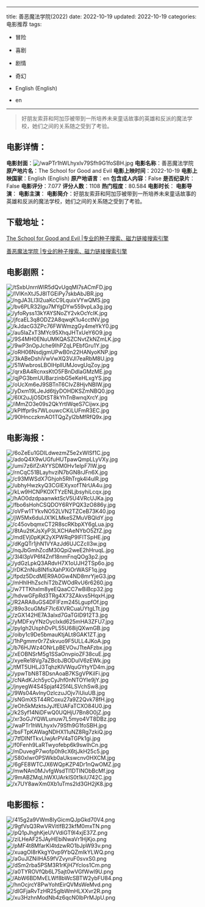 
---
title: 善恶魔法学院(2022)
date: 2022-10-19
updated: 2022-10-19
categories: 电影推荐
tags:
- 冒险
- 喜剧
- 剧情
- 奇幻

- English (English)
- en
---


> 好朋友索菲和阿加莎被带到一所培养未来童话故事的英雄和反派的魔法学校，她们之间的关系随之受到了考验。

## **电影详情**：

**电影封面**：<img src="https://image.tmdb.org/t/p/w200/waPTr1hWLhyxlv79Sfh9G1foSBH.jpg" alt="/waPTr1hWLhyxlv79Sfh9G1foSBH.jpg" title="/waPTr1hWLhyxlv79Sfh9G1foSBH.jpg">
**电影名称**：善恶魔法学院
**原产地片名**：The School for Good and Evil
**电影上映时间**：2022-10-19
**电影上映国家**：English (English)
**原产地语言**：en
**包含成人内容**：False
**是否纪录片**：False
**电影评分**：7.077
**评分人数**：1108
**热门程度**：80.584
**电影时长**：
**电影导演**：
**电影主演**：
**电影简介**：好朋友索菲和阿加莎被带到一所培养未来童话故事的英雄和反派的魔法学校，她们之间的关系随之受到了考验。

## **下载地址**：
[The School for Good and Evil |专业的种子搜索、磁力链接搜索引擎](https://movie.amd794.com:2083/?search=The%20School%20for%20Good%20and%20Evil&ordering=&mode=match_phrase&page_size=10&page=1)

[善恶魔法学院 |专业的种子搜索、磁力链接搜索引擎](https://movie.amd794.com:2083/?search=%E5%96%84%E6%81%B6%E9%AD%94%E6%B3%95%E5%AD%A6%E9%99%A2&ordering=&mode=match_phrase&page_size=10&page=1)
 

## **电影剧照**：
<img src="https://image.tmdb.org/t/p/original/tSxbUnrnWlR5dQvUgqMI7sACmFD.jpg" alt="/tSxbUnrnWlR5dQvUgqMI7sACmFD.jpg" title="/tSxbUnrnWlR5dQvUgqMI7sACmFD.jpg"><img src="https://image.tmdb.org/t/p/original/lVIKnXtJ5J8ITGEiPy7skbAbJBR.jpg" alt="/lVIKnXtJ5J8ITGEiPy7skbAbJBR.jpg" title="/lVIKnXtJ5J8ITGEiPy7skbAbJBR.jpg"><img src="https://image.tmdb.org/t/p/original/ngJA3Ll3l2uaKcC9LquixVYwQMS.jpg" alt="/ngJA3Ll3l2uaKcC9LquixVYwQMS.jpg" title="/ngJA3Ll3l2uaKcC9LquixVYwQMS.jpg"><img src="https://image.tmdb.org/t/p/original/bv6PLR32Igu7MYgDYw559vpLa3g.jpg" alt="/bv6PLR32Igu7MYgDYw559vpLa3g.jpg" title="/bv6PLR32Igu7MYgDYw559vpLa3g.jpg"><img src="https://image.tmdb.org/t/p/original/yfoRyss13kYAYSNoZY2vkOcYcIK.jpg" alt="/yfoRyss13kYAYSNoZY2vkOcYcIK.jpg" title="/yfoRyss13kYAYSNoZY2vkOcYcIK.jpg"><img src="https://image.tmdb.org/t/p/original/jfcaEL3q8ODZ2A8qwqK1u4cctNV.jpg" alt="/jfcaEL3q8ODZ2A8qwqK1u4cctNV.jpg" title="/jfcaEL3q8ODZ2A8qwqK1u4cctNV.jpg"><img src="https://image.tmdb.org/t/p/original/kJdacG3ZPc76FWWmzgGy4meYkY0.jpg" alt="/kJdacG3ZPc76FWWmzgGy4meYkY0.jpg" title="/kJdacG3ZPc76FWWmzgGy4meYkY0.jpg"><img src="https://image.tmdb.org/t/p/original/au5IaZxT3MYc95XhqJHTxUeY6O9.jpg" alt="/au5IaZxT3MYc95XhqJHTxUeY6O9.jpg" title="/au5IaZxT3MYc95XhqJHTxUeY6O9.jpg"><img src="https://image.tmdb.org/t/p/original/9S4MH0ENuUMKQASZCNvtZkNZmLK.jpg" alt="/9S4MH0ENuUMKQASZCNvtZkNZmLK.jpg" title="/9S4MH0ENuUMKQASZCNvtZkNZmLK.jpg"><img src="https://image.tmdb.org/t/p/original/9wP3nOpJche9IhPZqLPEbfGru1Y.jpg" alt="/9wP3nOpJche9IhPZqLPEbfGru1Y.jpg" title="/9wP3nOpJche9IhPZqLPEbfGru1Y.jpg"><img src="https://image.tmdb.org/t/p/original/oRH06NsdjgmUPwB0n22HANyoKNP.jpg" alt="/oRH06NsdjgmUPwB0n22HANyoKNP.jpg" title="/oRH06NsdjgmUPwB0n22HANyoKNP.jpg"><img src="https://image.tmdb.org/t/p/original/3kABeDshiVwVwXQ3VJI7eaRbM8U.jpg" alt="/3kABeDshiVwVwXQ3VJI7eaRbM8U.jpg" title="/3kABeDshiVwVwXQ3VJI7eaRbM8U.jpg"><img src="https://image.tmdb.org/t/p/original/51WwbrosLBOIHpllUMJovgUqZoy.jpg" alt="/51WwbrosLBOIHpllUMJovgUqZoy.jpg" title="/51WwbrosLBOIHpllUMJovgUqZoy.jpg"><img src="https://image.tmdb.org/t/p/original/qrxBA4RcnxsKtO5FBnDdIaGMzME.jpg" alt="/qrxBA4RcnxsKtO5FBnDdIaGMzME.jpg" title="/qrxBA4RcnxsKtO5FBnDdIaGMzME.jpg"><img src="https://image.tmdb.org/t/p/original/qjPG3bmUUBarzinbG5eKeHLxgYS.jpg" alt="/qjPG3bmUUBarzinbG5eKeHLxgYS.jpg" title="/qjPG3bmUUBarzinbG5eKeHLxgYS.jpg"><img src="https://image.tmdb.org/t/p/original/oUcXm6eJ9SBTnT6CIvZ8HjvNBIW.jpg" alt="/oUcXm6eJ9SBTnT6CIvZ8HjvNBIW.jpg" title="/oUcXm6eJ9SBTnT6CIvZ8HjvNBIW.jpg"><img src="https://image.tmdb.org/t/p/original/yDxm19LJeJd6tjyDOHDKSZmNBQ0.jpg" alt="/yDxm19LJeJd6tjyDOHDKSZmNBQ0.jpg" title="/yDxm19LJeJd6tjyDOHDKSZmNBQ0.jpg"><img src="https://image.tmdb.org/t/p/original/6IX2uJjO5DtST8kYhTnBwnqXrcY.jpg" alt="/6IX2uJjO5DtST8kYhTnBwnqXrcY.jpg" title="/6IX2uJjO5DtST8kYhTnBwnqXrcY.jpg"><img src="https://image.tmdb.org/t/p/original/iMmZO3e09s2QkYrtIWqeS7Cijwx.jpg" alt="/iMmZO3e09s2QkYrtIWqeS7Cijwx.jpg" title="/iMmZO3e09s2QkYrtIWqeS7Cijwx.jpg"><img src="https://image.tmdb.org/t/p/original/kPIffpr9s7WLouwcCKiLUFmR3EC.jpg" alt="/kPIffpr9s7WLouwcCKiLUFmR3EC.jpg" title="/kPIffpr9s7WLouwcCKiLUFmR3EC.jpg"><img src="https://image.tmdb.org/t/p/original/90HncczkmAO1TQgZyl2bMfRfQ9x.jpg" alt="/90HncczkmAO1TQgZyl2bMfRfQ9x.jpg" title="/90HncczkmAO1TQgZyl2bMfRfQ9x.jpg">

## **电影海报**：
<img src="https://image.tmdb.org/t/p/original/6oZeEu1GDILdwezmZ5e2xWISf1C.jpg" alt="/6oZeEu1GDILdwezmZ5e2xWISf1C.jpg" title="/6oZeEu1GDILdwezmZ5e2xWISf1C.jpg"><img src="https://image.tmdb.org/t/p/original/adoQ4X9wUGfuHUTpawQmpLLyVXy.jpg" alt="/adoQ4X9wUGfuHUTpawQmpLLyVXy.jpg" title="/adoQ4X9wUGfuHUTpawQmpLLyVXy.jpg"><img src="https://image.tmdb.org/t/p/original/umi7z6ifZrAYYSDM0Hv1eIpF7lW.jpg" alt="/umi7z6ifZrAYYSDM0Hv1eIpF7lW.jpg" title="/umi7z6ifZrAYYSDM0Hv1eIpF7lW.jpg"><img src="https://image.tmdb.org/t/p/original/rnCqC51BLayhvziN7bGN8rJFn6X.jpg" alt="/rnCqC51BLayhvziN7bGN8rJFn6X.jpg" title="/rnCqC51BLayhvziN7bGN8rJFn6X.jpg"><img src="https://image.tmdb.org/t/p/original/c93MWSdX7Ghjoh5RhTrgk4l4ulR.jpg" alt="/c93MWSdX7Ghjoh5RhTrgk4l4ulR.jpg" title="/c93MWSdX7Ghjoh5RhTrgk4l4ulR.jpg"><img src="https://image.tmdb.org/t/p/original/ubhyHwzkyQ3CGIEXyxofTNrUA4u.jpg" alt="/ubhyHwzkyQ3CGIEXyxofTNrUA4u.jpg" title="/ubhyHwzkyQ3CGIEXyxofTNrUA4u.jpg"><img src="https://image.tmdb.org/t/p/original/kLw9HCNPKOXTYzENLjbsyhiLcqx.jpg" alt="/kLw9HCNPKOXTYzENLjbsyhiLcqx.jpg" title="/kLw9HCNPKOXTYzENLjbsyhiLcqx.jpg"><img src="https://image.tmdb.org/t/p/original/hAO0dzdpaanwktScV5U4VRcUJKa.jpg" alt="/hAO0dzdpaanwktScV5U4VRcUJKa.jpg" title="/hAO0dzdpaanwktScV5U4VRcUJKa.jpg"><img src="https://image.tmdb.org/t/p/original/fbo6sHohCSQDOY6RYPQX3zO886y.jpg" alt="/fbo6sHohCSQDOY6RYPQX3zO886y.jpg" title="/fbo6sHohCSQDOY6RYPQX3zO886y.jpg"><img src="https://image.tmdb.org/t/p/original/oVFw1TYkvNO52LVN2TZCeB73K40.jpg" alt="/oVFw1TYkvNO52LVN2TZCeB73K40.jpg" title="/oVFw1TYkvNO52LVN2TZCeB73K40.jpg"><img src="https://image.tmdb.org/t/p/original/jW5Mx6duIJX1KLMkeSZMuVBQIdY.jpg" alt="/jW5Mx6duIJX1KLMkeSZMuVBQIdY.jpg" title="/jW5Mx6duIJX1KLMkeSZMuVBQIdY.jpg"><img src="https://image.tmdb.org/t/p/original/c45ovbqmxCT2R8scRKbpXY6gLua.jpg" alt="/c45ovbqmxCT2R8scRKbpXY6gLua.jpg" title="/c45ovbqmxCT2R8scRKbpXY6gLua.jpg"><img src="https://image.tmdb.org/t/p/original/8tAu2tKJsXyP3LXCHAeNYbO5ZfZ.jpg" alt="/8tAu2tKJsXyP3LXCHAeNYbO5ZfZ.jpg" title="/8tAu2tKJsXyP3LXCHAeNYbO5ZfZ.jpg"><img src="https://image.tmdb.org/t/p/original/mdEVj0pKjK2yXPWRqP9IFlTSpHE.jpg" alt="/mdEVj0pKjK2yXPWRqP9IFlTSpHE.jpg" title="/mdEVj0pKjK2yXPWRqP9IFlTSpHE.jpg"><img src="https://image.tmdb.org/t/p/original/dKgQTr1jhN1VYAzJd6UJCZcII3w.jpg" alt="/dKgQTr1jhN1VYAzJd6UJCZcII3w.jpg" title="/dKgQTr1jhN1VYAzJd6UJCZcII3w.jpg"><img src="https://image.tmdb.org/t/p/original/nqJbGmhZcdM30Qpi2weE2hHruqL.jpg" alt="/nqJbGmhZcdM30Qpi2weE2hHruqL.jpg" title="/nqJbGmhZcdM30Qpi2weE2hHruqL.jpg"><img src="https://image.tmdb.org/t/p/original/3l4l3pVP6f4Znf18nmFnqQOg3p2.jpg" alt="/3l4l3pVP6f4Znf18nmFnqQOg3p2.jpg" title="/3l4l3pVP6f4Znf18nmFnqQOg3p2.jpg"><img src="https://image.tmdb.org/t/p/original/ydGzLpkQ3ARdvH7X1oUJH2TSp6o.jpg" alt="/ydGzLpkQ3ARdvH7X1oUJH2TSp6o.jpg" title="/ydGzLpkQ3ARdvH7X1oUJH2TSp6o.jpg"><img src="https://image.tmdb.org/t/p/original/rDK2nNu8INfisXahPXiOrWASF1q.jpg" alt="/rDK2nNu8INfisXahPXiOrWASF1q.jpg" title="/rDK2nNu8INfisXahPXiOrWASF1q.jpg"><img src="https://image.tmdb.org/t/p/original/fpdz5DcdMER9A0Gw4ND8mrYjeG3.jpg" alt="/fpdz5DcdMER9A0Gw4ND8mrYjeG3.jpg" title="/fpdz5DcdMER9A0Gw4ND8mrYjeG3.jpg"><img src="https://image.tmdb.org/t/p/original/mHhlHhZschiT2bZWOdRvU6r6260.jpg" alt="/mHhlHhZschiT2bZWOdRvU6r6260.jpg" title="/mHhlHhZschiT2bZWOdRvU6r6260.jpg"><img src="https://image.tmdb.org/t/p/original/w7TTKhxlm8yeEQaaCC7wBiBcp32.jpg" alt="/w7TTKhxlm8yeEQaaCC7wBiBcp32.jpg" title="/w7TTKhxlm8yeEQaaCC7wBiBcp32.jpg"><img src="https://image.tmdb.org/t/p/original/hdvwGFpRd3TRg4X73ZAkvs5HqxH.jpg" alt="/hdvwGFpRd3TRg4X73ZAkvs5HqxH.jpg" title="/hdvwGFpRd3TRg4X73ZAkvs5HqxH.jpg"><img src="https://image.tmdb.org/t/p/original/R2ARA8uGS4DFIFzm245LgupfOf.jpg" alt="/R2ARA8uGS4DFIFzm245LgupfOf.jpg" title="/R2ARA8uGS4DFIFzm245LgupfOf.jpg"><img src="https://image.tmdb.org/t/p/original/89o3cuGMsF7lc6XVRCuaUYtgLTt.jpg" alt="/89o3cuGMsF7lc6XVRCuaUYtgLTt.jpg" title="/89o3cuGMsF7lc6XVRCuaUYtgLTt.jpg"><img src="https://image.tmdb.org/t/p/original/zGX142HE7A3alxd7GaTGID912T3.jpg" alt="/zGX142HE7A3alxd7GaTGID912T3.jpg" title="/zGX142HE7A3alxd7GaTGID912T3.jpg"><img src="https://image.tmdb.org/t/p/original/yMDFxyYNzOyclxkd625mHA3ZFU7.jpg" alt="/yMDFxyYNzOyclxkd625mHA3ZFU7.jpg" title="/yMDFxyYNzOyclxkd625mHA3ZFU7.jpg"><img src="https://image.tmdb.org/t/p/original/pyIgh2UsphDvPL55U68ijQXwnGB.jpg" alt="/pyIgh2UsphDvPL55U68ijQXwnGB.jpg" title="/pyIgh2UsphDvPL55U68ijQXwnGB.jpg"><img src="https://image.tmdb.org/t/p/original/oiby1c9De5bmauKtjALt8GAK1ZT.jpg" alt="/oiby1c9De5bmauKtjALt8GAK1ZT.jpg" title="/oiby1c9De5bmauKtjALt8GAK1ZT.jpg"><img src="https://image.tmdb.org/t/p/original/1hPgmmr0r7Zskvuo9F5ULL4JKoA.jpg" alt="/1hPgmmr0r7Zskvuo9F5ULL4JKoA.jpg" title="/1hPgmmr0r7Zskvuo9F5ULL4JKoA.jpg"><img src="https://image.tmdb.org/t/p/original/b76HJWz4ONrLpBEVOvJTteAFzbx.jpg" alt="/b76HJWz4ONrLpBEVOvJTteAFzbx.jpg" title="/b76HJWz4ONrLpBEVOvJTteAFzbx.jpg"><img src="https://image.tmdb.org/t/p/original/xEOBNSrM5g1SSaOnvpioZF38cuE.jpg" alt="/xEOBNSrM5g1SSaOnvpioZF38cuE.jpg" title="/xEOBNSrM5g1SSaOnvpioZF38cuE.jpg"><img src="https://image.tmdb.org/t/p/original/xyeRe18Vg7aZBcbJBODulV6zEWk.jpg" alt="/xyeRe18Vg7aZBcbJBODulV6zEWk.jpg" title="/xyeRe18Vg7aZBcbJBODulV6zEWk.jpg"><img src="https://image.tmdb.org/t/p/original/tMT5UHLJ3TqhzKlVWquGYtyYD4m.jpg" alt="/tMT5UHLJ3TqhzKlVWquGYtyYD4m.jpg" title="/tMT5UHLJ3TqhzKlVWquGYtyYD4m.jpg"><img src="https://image.tmdb.org/t/p/original/ypwTbN8T8DsnAoaB7KSgVPKilFi.jpg" alt="/ypwTbN8T8DsnAoaB7KSgVPKilFi.jpg" title="/ypwTbN8T8DsnAoaB7KSgVPKilFi.jpg"><img src="https://image.tmdb.org/t/p/original/cNAdKJch5ycCyJhf0nNTOYIe9jY.jpg" alt="/cNAdKJch5ycCyJhf0nNTOYIe9jY.jpg" title="/cNAdKJch5ycCyJhf0nNTOYIe9jY.jpg"><img src="https://image.tmdb.org/t/p/original/jnyegW4S4Spjaf425f4LSVchSw8.jpg" alt="/jnyegW4S4Spjaf425f4LSVchSw8.jpg" title="/jnyegW4S4Spjaf425f4LSVchSw8.jpg"><img src="https://image.tmdb.org/t/p/original/9Ws04AvInyOzIczuJOjv7iUiuUB.jpg" alt="/9Ws04AvInyOzIczuJOjv7iUiuUB.jpg" title="/9Ws04AvInyOzIczuJOjv7iUiuUB.jpg"><img src="https://image.tmdb.org/t/p/original/sNGmXST44RCoxu27a9Z2Qvk78fH.jpg" alt="/sNGmXST44RCoxu27a9Z2Qvk78fH.jpg" title="/sNGmXST44RCoxu27a9Z2Qvk78fH.jpg"><img src="https://image.tmdb.org/t/p/original/eOh5kMzktsJyJfEUAFaTCXO84U0.jpg" alt="/eOh5kMzktsJyJfEUAFaTCXO84U0.jpg" title="/eOh5kMzktsJyJfEUAFaTCXO84U0.jpg"><img src="https://image.tmdb.org/t/p/original/k2Syf14NiDFwQ0UQHjU7Bn8O0jZ.jpg" alt="/k2Syf14NiDFwQ0UQHjU7Bn8O0jZ.jpg" title="/k2Syf14NiDFwQ0UQHjU7Bn8O0jZ.jpg"><img src="https://image.tmdb.org/t/p/original/xr3oGJYQWLunuw7L5myo4VT8DBz.jpg" alt="/xr3oGJYQWLunuw7L5myo4VT8DBz.jpg" title="/xr3oGJYQWLunuw7L5myo4VT8DBz.jpg"><img src="https://image.tmdb.org/t/p/original/waPTr1hWLhyxlv79Sfh9G1foSBH.jpg" alt="/waPTr1hWLhyxlv79Sfh9G1foSBH.jpg" title="/waPTr1hWLhyxlv79Sfh9G1foSBH.jpg"><img src="https://image.tmdb.org/t/p/original/bsFTpKAWagNDHX11uNZ8Rg7zkiQ.jpg" alt="/bsFTpKAWagNDHX11uNZ8Rg7zkiQ.jpg" title="/bsFTpKAWagNDHX11uNZ8Rg7zkiQ.jpg"><img src="https://image.tmdb.org/t/p/original/7tfDINfTkvLlwjArPV4aTGPk1gi.jpg" alt="/7tfDINfTkvLlwjArPV4aTGPk1gi.jpg" title="/7tfDINfTkvLlwjArPV4aTGPk1gi.jpg"><img src="https://image.tmdb.org/t/p/original/f0Fenh9LaRTwyofebp6k9swlhCn.jpg" alt="/f0Fenh9LaRTwyofebp6k9swlhCn.jpg" title="/f0Fenh9LaRTwyofebp6k9swlhCn.jpg"><img src="https://image.tmdb.org/t/p/original/mDuvegP7wofp0h9cX6tjJkH25c5.jpg" alt="/mDuvegP7wofp0h9cX6tjJkH25c5.jpg" title="/mDuvegP7wofp0h9cX6tjJkH25c5.jpg"><img src="https://image.tmdb.org/t/p/original/580xIwr0PSWkb0aUkswcnv0HXCM.jpg" alt="/580xIwr0PSWkb0aUkswcnv0HXCM.jpg" title="/580xIwr0PSWkb0aUkswcnv0HXCM.jpg"><img src="https://image.tmdb.org/t/p/original/6gFE8WTCJX6WQpKZP4Dr1nQwOMZ.jpg" alt="/6gFE8WTCJX6WQpKZP4Dr1nQwOMZ.jpg" title="/6gFE8WTCJX6WQpKZP4Dr1nQwOMZ.jpg"><img src="https://image.tmdb.org/t/p/original/mwNAn0MJvfgWsdTl1DTINObBcMf.jpg" alt="/mwNAn0MJvfgWsdTl1DTINObBcMf.jpg" title="/mwNAn0MJvfgWsdTl1DTINObBcMf.jpg"><img src="https://image.tmdb.org/t/p/original/9mABZMqLhWXUArkIS0t1kiU742C.jpg" alt="/9mABZMqLhWXUArkIS0t1kiU742C.jpg" title="/9mABZMqLhWXUArkIS0t1kiU742C.jpg"><img src="https://image.tmdb.org/t/p/original/x7UY8awXm0Xb1uTms2ld3GH2jK8.jpg" alt="/x7UY8awXm0Xb1uTms2ld3GH2jK8.jpg" title="/x7UY8awXm0Xb1uTms2ld3GH2jK8.jpg">

## **电影图标**：
<img src="https://image.tmdb.org/t/p/original/415g2a9VWm8IyGicmQJpGkd70V4.png" alt="/415g2a9VWm8IyGicmQJpGkd70V4.png" title="/415g2a9VWm8IyGicmQJpGkd70V4.png"><img src="https://image.tmdb.org/t/p/original/9gfVsQ3RwVRVitIfB23kfM0mxTN.png" alt="/9gfVsQ3RwVRVitIfB23kfM0mxTN.png" title="/9gfVsQ3RwVRVitIfB23kfM0mxTN.png"><img src="https://image.tmdb.org/t/p/original/pQ1pJhghKjeUVVdiGT9I4xjE37Z.png" alt="/pQ1pJhghKjeUVVdiGT9I4xjE37Z.png" title="/pQ1pJhghKjeUVVdiGT9I4xjE37Z.png"><img src="https://image.tmdb.org/t/p/original/ziLHeAF25JAyHEbiNwaVr1HjKjo.png" alt="/ziLHeAF25JAyHEbiNwaVr1HjKjo.png" title="/ziLHeAF25JAyHEbiNwaVr1HjKjo.png"><img src="https://image.tmdb.org/t/p/original/pMF4t8MfarKl4tdzwRO1bJpW93v.png" alt="/pMF4t8MfarKl4tdzwRO1bJpW93v.png" title="/pMF4t8MfarKl4tdzwRO1bJpW93v.png"><img src="https://image.tmdb.org/t/p/original/xuagOI8rKkgY0vp9YbQZmIkYLWQ.png" alt="/xuagOI8rKkgY0vp9YbQZmIkYLWQ.png" title="/xuagOI8rKkgY0vp9YbQZmIkYLWQ.png"><img src="https://image.tmdb.org/t/p/original/aGuJlZNiIHA59fVZvyruF0svxS0.png" alt="/aGuJlZNiIHA59fVZvyruF0svxS0.png" title="/aGuJlZNiIHA59fVZvyruF0svxS0.png"><img src="https://image.tmdb.org/t/p/original/dSm2rba5PSM3R1rKjH7YcIos1Cm.png" alt="/dSm2rba5PSM3R1rKjH7YcIos1Cm.png" title="/dSm2rba5PSM3R1rKjH7YcIos1Cm.png"><img src="https://image.tmdb.org/t/p/original/a0TYROVfQb6L75ajt0wVGfWwl9U.png" alt="/a0TYROVfQb6L75ajt0wVGfWwl9U.png" title="/a0TYROVfQb6L75ajt0wVGfWwl9U.png"><img src="https://image.tmdb.org/t/p/original/AbW6BDMvELWf8bWcSBTW2ybFU84.png" alt="/AbW6BDMvELWf8bWcSBTW2ybFU84.png" title="/AbW6BDMvELWf8bWcSBTW2ybFU84.png"><img src="https://image.tmdb.org/t/p/original/hnOcjrcY8PwYohtEirQVMsWeMvd.png" alt="/hnOcjrcY8PwYohtEirQVMsWeMvd.png" title="/hnOcjrcY8PwYohtEirQVMsWeMvd.png"><img src="https://image.tmdb.org/t/p/original/dIGFjaRvTzHR25glbWmHLXXvr2R.png" alt="/dIGFjaRvTzHR25glbWmHLXXvr2R.png" title="/dIGFjaRvTzHR25glbWmHLXXvr2R.png"><img src="https://image.tmdb.org/t/p/original/xu3HzhnModNb4z6qcN0lbPrMJpU.png" alt="/xu3HzhnModNb4z6qcN0lbPrMJpU.png" title="/xu3HzhnModNb4z6qcN0lbPrMJpU.png">

